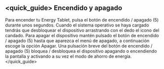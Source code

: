 ## <quick_guide> Encendido y apagado

Para encender tu Energy Tablet, pulsa el botón de encendido / apagado (5) durante unos segundos. Cuando el sistema operativo se haya cargado tendrás que desbloquear el dispositivo arrastrando con el dedo el icono del candado. Para apagar el dispositivo mantén pulsado el botón de encendido / apagado (5) hasta que aparezca el menú de apagado, a continuación escoge la opción Apagar. Una pulsación breve del botón de encendido / apagado (5) bloquea / desbloquea el dispositivo apagando o encendiendo la pantalla y activando a su vez el modo de ahorro de energía.
</quick_guide>
